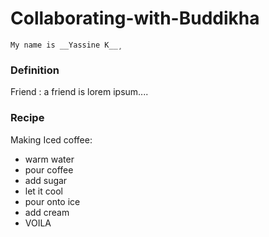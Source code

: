 # Collaborating-with-Buddikha

```
My name is __Yassine K__¸

```

### Definition 

Friend : a friend is lorem ipsum....

### Recipe

Making Iced coffee:
- warm water
- pour coffee
- add sugar
- let it cool
- pour onto ice
- add cream
- VOILA




